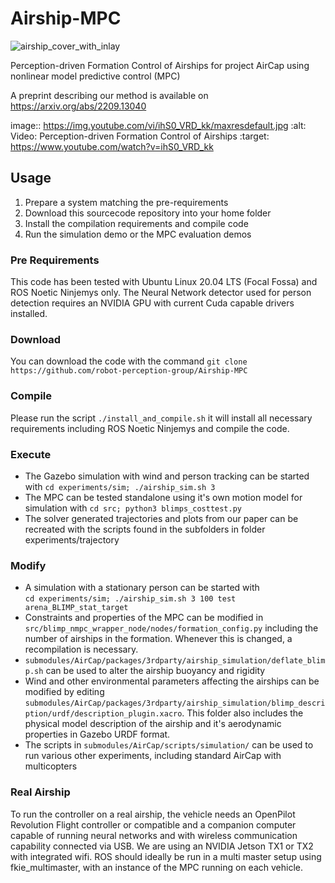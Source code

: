 # Airship-MPC
![airship_cover_with_inlay](https://user-images.githubusercontent.com/32105268/192122387-465e4489-5635-44d2-ab37-2071c48651a0.png)

Perception-driven Formation Control of Airships for project AirCap using nonlinear model predictive control (MPC)

A preprint describing our method is available on https://arxiv.org/abs/2209.13040

image:: https://img.youtube.com/vi/ihS0_VRD_kk/maxresdefault.jpg
    :alt: Video: Perception-driven Formation Control of Airships
    :target: https://www.youtube.com/watch?v=ihS0_VRD_kk


## Usage

1. Prepare a system matching the pre-requirements
2. Download this sourcecode repository into your home folder
3. Install the compilation requirements and compile code
4. Run the simulation demo or the MPC evaluation demos

### Pre Requirements

This code has been tested with Ubuntu Linux 20.04 LTS (Focal Fossa) and ROS Noetic Ninjemys only.
The Neural Network detector used for person detection requires an NVIDIA GPU with current Cuda capable drivers installed.

### Download

You can download the code with the command  ```git clone https://github.com/robot-perception-group/Airship-MPC```

### Compile

Please run the script ```./install_and_compile.sh``` it will install all necessary requirements including ROS Noetic Ninjemys and compile the code.

### Execute

 * The Gazebo simulation with wind and person tracking can be started with ```cd experiments/sim; ./airship_sim.sh 3```
 * The MPC can be tested standalone using it's own motion model for simulation with ```cd src; python3 blimps_costtest.py```
 * The solver generated trajectories and plots from our paper can be recreated with the scripts found in the subfolders in folder experiments/trajectory

### Modify
 * A simulation with a stationary person can be started with <br> ```cd experiments/sim; ./airship_sim.sh 3 100 test arena_BLIMP_stat_target```
 * Constraints and properties of the MPC can be modified in ```src/blimp_nmpc_wrapper_node/nodes/formation_config.py``` including the number of airships in the formation. Whenever this is changed, a recompilation is necessary.
 * ```submodules/AirCap/packages/3rdparty/airship_simulation/deflate_blimp.sh``` can be used to alter the airship buoyancy and rigidity
 * Wind and other environmental parameters affecting the airships can be modified by editing ```submodules/AirCap/packages/3rdparty/airship_simulation/blimp_description/urdf/description_plugin.xacro```. This folder also includes the physical model description of the airship and it's aerodynamic properties in Gazebo URDF format.
 * The scripts in ```submodules/AirCap/scripts/simulation/``` can be used to run various other experiments, including standard AirCap with multicopters

### Real Airship
To run the controller on a real airship, the vehicle needs an OpenPilot Revolution Flight controller or compatible
and a companion computer capable of running neural networks and with wireless communication capability connected via USB. We are using an NVIDIA Jetson TX1 or TX2 with integrated wifi.
ROS should ideally be run in a multi master setup using fkie_multimaster, with an instance of the MPC running on each vehicle.
